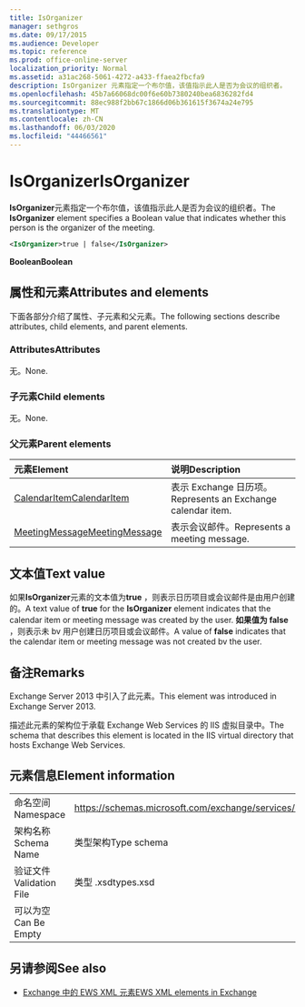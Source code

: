 ```yaml
---
title: IsOrganizer
manager: sethgros
ms.date: 09/17/2015
ms.audience: Developer
ms.topic: reference
ms.prod: office-online-server
localization_priority: Normal
ms.assetid: a31ac268-5061-4272-a433-ffaea2fbcfa9
description: IsOrganizer 元素指定一个布尔值，该值指示此人是否为会议的组织者。
ms.openlocfilehash: 45b7a66068dc00f6e60b7380240bea6836282fd4
ms.sourcegitcommit: 88ec988f2bb67c1866d06b361615f3674a24e795
ms.translationtype: MT
ms.contentlocale: zh-CN
ms.lasthandoff: 06/03/2020
ms.locfileid: "44466561"
---
```

# <a name="isorganizer"></a><span data-ttu-id="f92f4-103">IsOrganizer</span><span class="sxs-lookup"><span data-stu-id="f92f4-103">IsOrganizer</span></span>

<span data-ttu-id="f92f4-104">**IsOrganizer**元素指定一个布尔值，该值指示此人是否为会议的组织者。</span><span class="sxs-lookup"><span data-stu-id="f92f4-104">The **IsOrganizer** element specifies a Boolean value that indicates whether this person is the organizer of the meeting.</span></span> 
  
```XML
<IsOrganizer>true | false</IsOrganizer>
```

 <span data-ttu-id="f92f4-105">**Boolean**</span><span class="sxs-lookup"><span data-stu-id="f92f4-105">**Boolean**</span></span>
## <a name="attributes-and-elements"></a><span data-ttu-id="f92f4-106">属性和元素</span><span class="sxs-lookup"><span data-stu-id="f92f4-106">Attributes and elements</span></span>

<span data-ttu-id="f92f4-107">下面各部分介绍了属性、子元素和父元素。</span><span class="sxs-lookup"><span data-stu-id="f92f4-107">The following sections describe attributes, child elements, and parent elements.</span></span>
  
### <a name="attributes"></a><span data-ttu-id="f92f4-108">Attributes</span><span class="sxs-lookup"><span data-stu-id="f92f4-108">Attributes</span></span>

<span data-ttu-id="f92f4-109">无。</span><span class="sxs-lookup"><span data-stu-id="f92f4-109">None.</span></span>
  
### <a name="child-elements"></a><span data-ttu-id="f92f4-110">子元素</span><span class="sxs-lookup"><span data-stu-id="f92f4-110">Child elements</span></span>

<span data-ttu-id="f92f4-111">无。</span><span class="sxs-lookup"><span data-stu-id="f92f4-111">None.</span></span>
  
### <a name="parent-elements"></a><span data-ttu-id="f92f4-112">父元素</span><span class="sxs-lookup"><span data-stu-id="f92f4-112">Parent elements</span></span>

|<span data-ttu-id="f92f4-113">**元素**</span><span class="sxs-lookup"><span data-stu-id="f92f4-113">**Element**</span></span>|<span data-ttu-id="f92f4-114">**说明**</span><span class="sxs-lookup"><span data-stu-id="f92f4-114">**Description**</span></span>|
|:-----|:-----|
|[<span data-ttu-id="f92f4-115">CalendarItem</span><span class="sxs-lookup"><span data-stu-id="f92f4-115">CalendarItem</span></span>](calendaritem.md) <br/> |<span data-ttu-id="f92f4-116">表示 Exchange 日历项。</span><span class="sxs-lookup"><span data-stu-id="f92f4-116">Represents an Exchange calendar item.</span></span>  <br/> |
|[<span data-ttu-id="f92f4-117">MeetingMessage</span><span class="sxs-lookup"><span data-stu-id="f92f4-117">MeetingMessage</span></span>](meetingmessage.md) <br/> |<span data-ttu-id="f92f4-118">表示会议邮件。</span><span class="sxs-lookup"><span data-stu-id="f92f4-118">Represents a meeting message.</span></span>  <br/> |
   
## <a name="text-value"></a><span data-ttu-id="f92f4-119">文本值</span><span class="sxs-lookup"><span data-stu-id="f92f4-119">Text value</span></span>

<span data-ttu-id="f92f4-120">如果**IsOrganizer**元素的文本值为**true** ，则表示日历项目或会议邮件是由用户创建的。</span><span class="sxs-lookup"><span data-stu-id="f92f4-120">A text value of **true** for the **IsOrganizer** element indicates that the calendar item or meeting message was created by the user.</span></span> <span data-ttu-id="f92f4-121">**如果值为 false** ，则表示未 bv 用户创建日历项目或会议邮件。</span><span class="sxs-lookup"><span data-stu-id="f92f4-121">A value of **false** indicates that the calendar item or meeting message was not created bv the user.</span></span> 
  
## <a name="remarks"></a><span data-ttu-id="f92f4-122">备注</span><span class="sxs-lookup"><span data-stu-id="f92f4-122">Remarks</span></span>

<span data-ttu-id="f92f4-123">Exchange Server 2013 中引入了此元素。</span><span class="sxs-lookup"><span data-stu-id="f92f4-123">This element was introduced in Exchange Server 2013.</span></span>
  
<span data-ttu-id="f92f4-124">描述此元素的架构位于承载 Exchange Web Services 的 IIS 虚拟目录中。</span><span class="sxs-lookup"><span data-stu-id="f92f4-124">The schema that describes this element is located in the IIS virtual directory that hosts Exchange Web Services.</span></span>
  
## <a name="element-information"></a><span data-ttu-id="f92f4-125">元素信息</span><span class="sxs-lookup"><span data-stu-id="f92f4-125">Element information</span></span>

|||
|:-----|:-----|
|<span data-ttu-id="f92f4-126">命名空间</span><span class="sxs-lookup"><span data-stu-id="f92f4-126">Namespace</span></span>  <br/> |https://schemas.microsoft.com/exchange/services/2006/types  <br/> |
|<span data-ttu-id="f92f4-127">架构名称</span><span class="sxs-lookup"><span data-stu-id="f92f4-127">Schema Name</span></span>  <br/> |<span data-ttu-id="f92f4-128">类型架构</span><span class="sxs-lookup"><span data-stu-id="f92f4-128">Type schema</span></span>  <br/> |
|<span data-ttu-id="f92f4-129">验证文件</span><span class="sxs-lookup"><span data-stu-id="f92f4-129">Validation File</span></span>  <br/> |<span data-ttu-id="f92f4-130">类型 .xsd</span><span class="sxs-lookup"><span data-stu-id="f92f4-130">types.xsd</span></span>  <br/> |
|<span data-ttu-id="f92f4-131">可以为空</span><span class="sxs-lookup"><span data-stu-id="f92f4-131">Can Be Empty</span></span>  <br/> ||
   
## <a name="see-also"></a><span data-ttu-id="f92f4-132">另请参阅</span><span class="sxs-lookup"><span data-stu-id="f92f4-132">See also</span></span>



- [<span data-ttu-id="f92f4-133">Exchange 中的 EWS XML 元素</span><span class="sxs-lookup"><span data-stu-id="f92f4-133">EWS XML elements in Exchange</span></span>](ews-xml-elements-in-exchange.md)

